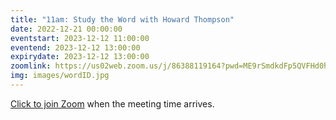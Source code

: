 ```yaml
---
title: "11am: Study the Word with Howard Thompson"
date: 2022-12-21 00:00:00
eventstart: 2023-12-12 11:00:00
eventend: 2023-12-12 13:00:00
expirydate: 2023-12-12 13:00:00
zoomlink: https://us02web.zoom.us/j/86388119164?pwd=ME9rSmdkdFp5QVFHd0hIbDZmNXhRQT09
img: images/wordID.jpg
---
```


[Click to join Zoom](https://us02web.zoom.us/j/86388119164?pwd=ME9rSmdkdFp5QVFHd0hIbDZmNXhRQT09) when the meeting time arrives.